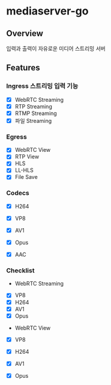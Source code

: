 # mediaserver-go

## Overview
입력과 출력이 자유로운 미디어 스트리밍 서버

## Features
### Ingress 스트리밍 입력 기능
- [x] WebRTC Streaming
- [x] RTP Streaming
- [x] RTMP Streaming
- [x] 파일 Streaming

### Egress
- [x] WebRTC View
- [x] RTP View
- [x] HLS 
- [x] LL-HLS
- [x] File Save

### Codecs
- [x] H264
- [x] VP8
- [x] AV1
- [x] Opus
- [x] AAC


### Checklist
- WebRTC Streaming
- [x] VP8
- [x] H264
- [x] AV1
- [x] Opus

- WebRTC View
- [x] VP8
- [x] H264
- [x] AV1
- [x] Opus

